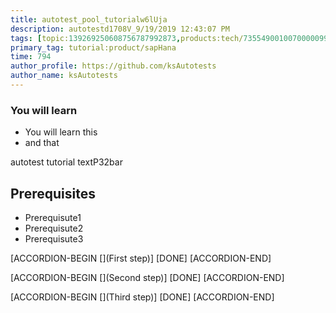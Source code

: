```yaml
---
title: autotest_pool_tutorialw6lUja
description: autotestd1708V_9/19/2019 12:43:07 PM
tags: [topic:139269250608756787992873,products:tech/73554900100700000996,tutorial:experience/advanced]
primary_tag: tutorial:product/sapHana
time: 794
author_profile: https://github.com/ksAutotests
author_name: ksAutotests
---
```

### You will learn
- You will learn this
- and that

autotest tutorial textP32bar

## Prerequisites
- Prerequisute1
- Prerequisute2
- Prerequisute3

[ACCORDION-BEGIN [](First step)]
[DONE]
[ACCORDION-END]

[ACCORDION-BEGIN [](Second step)]
[DONE]
[ACCORDION-END]

[ACCORDION-BEGIN [](Third step)]
[DONE]
[ACCORDION-END]

